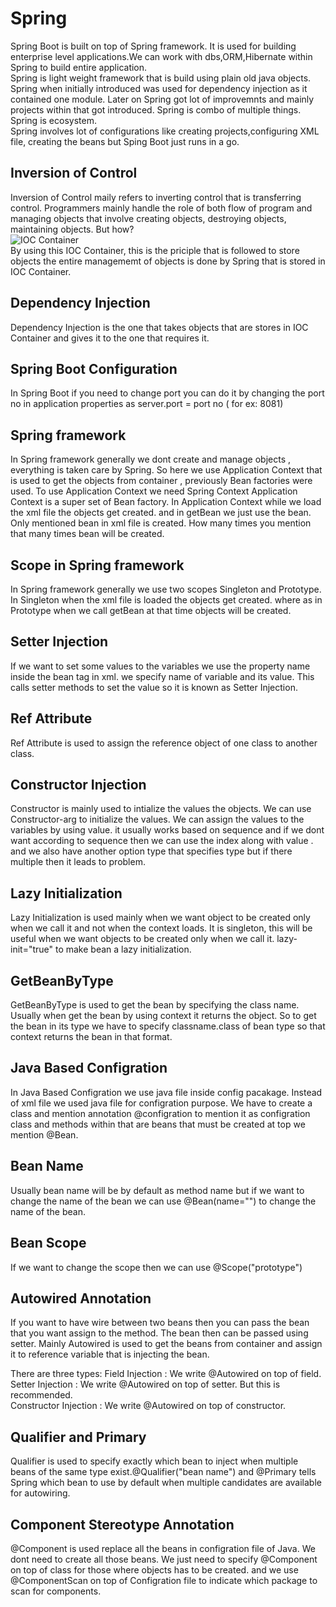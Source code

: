 # **Spring**<br/>
  Spring Boot is built on top of Spring framework. It is used for building enterprise level applications.We can work with dbs,ORM,Hibernate within Spring to build entire application.<br/>
    Spring is light weight framework that is build using plain old java objects. Spring when initially introduced was used for dependency injection as it contained one module. Later on Spring got lot of improvemnts and mainly projects within that got introduced. Spring is combo of multiple things. Spring is ecosystem.<br/>
    Spring involves lot of configurations like creating projects,configuring XML file, creating the beans but Sping Boot just runs in a go. 
## Inversion of Control
Inversion of Control maily refers to inverting control that is transferring control. Programmers mainly handle the role of both flow of program and managing objects that involve creating objects, destroying objects, maintaining objects. But how? <br/>
![IOC Container](https://github.com/user-attachments/assets/f79b932c-e962-48be-9083-4fc2423bf6de)<br/>
By using this IOC Container, this is the priciple that is followed to store objects the entire managememt of objects is done by Spring that is stored in IOC Container.<br/>
## Dependency Injection
Dependency Injection is the one that takes objects that are stores in IOC Container and gives it to the one that requires it. 

## Spring Boot Configuration
In Spring Boot if you need to change port you can do it by changing the port no in application properties as server.port = port no ( for ex: 8081)


## Spring framework
In Spring framework generally we dont create and manage objects , everything is taken care by Spring. So here we use Application Context that is used to get the objects from container , previously Bean factories were used.
To use Application Context we need Spring Context
Application Context is a super set of Bean factory.
In Application Context while we load the xml file the objects get created. and in getBean we just use the bean.
Only mentioned bean in xml file is created. How many times you mention that many times bean will be created. 

## Scope in Spring framework
In Spring framework generally we use two scopes Singleton and Prototype. In Singleton when the xml file is loaded the objects get created. where as in Prototype when we call getBean at that time objects will be created. 

## Setter Injection
If we want to set some values to the variables we use the property name inside the bean tag in xml. we specify name of variable and its value. This calls setter methods to set the value so it is known as Setter Injection.

<property name ="" class=""/>

## Ref Attribute
Ref Attribute is used to assign the reference object of one class to another class. 

## Constructor Injection
Constructor is mainly used to intialize the values the objects. We can use Constructor-arg to initialize the values. 
We can assign the values to the variables by using value. it usually works based on sequence and if we dont want according to sequence then we can use the index along with value . and we also have another option type that specifies type but if there multiple then it leads to problem.

## Lazy Initialization
Lazy Initialization is used mainly when we want object to be created only when we call it and not when the context loads. It is singleton, this will be useful when we want objects to be created only when we call it. lazy-init="true" to make bean a lazy initialization.

## GetBeanByType
GetBeanByType is used to get the bean by specifying the class name. Usually when get the bean by using context it returns the object. So to get the bean in its type we have to specify classname.class of bean type so that context returns the bean in that format.

## Java Based Configration
In Java Based Configration we use java file inside config pacakage. Instead of xml file we used java file for configration purpose. We have to create a class and mention annotation @configration to mention it as configration class and methods within that are beans that must be created at top we mention @Bean.

## Bean Name
Usually bean name will be by default as method name but if we want to change the name of the bean we can use @Bean(name="") to change the name of the bean.

## Bean Scope 
If we want to change the scope then we can use @Scope("prototype")

## Autowired Annotation
If you want to have wire between two beans then you can pass the bean that you want assign to the method. The bean then can be passed using setter. Mainly Autowired is used to get the beans from container and assign it to reference variable that is injecting the bean.

There are three types:
Field Injection : We write @Autowired on top of field.<br/>
Setter Injection : We write @Autowired on top of setter. But this is recommended.<br/>
Constructor Injection : We write @Autowired on top of constructor.

## Qualifier and Primary
Qualifier is used to specify exactly which bean to inject when multiple beans of the same type exist.@Qualifier("bean name") and @Primary tells Spring which bean to use by default when multiple candidates are available for autowiring.

## Component Stereotype Annotation
@Component is used replace all the beans in configration file of Java. We dont need to create all those beans. We just need to specify @Component on top of class for those where objects has to be created. and we use @ComponentScan on top of Configration file to indicate which package to scan for components.
